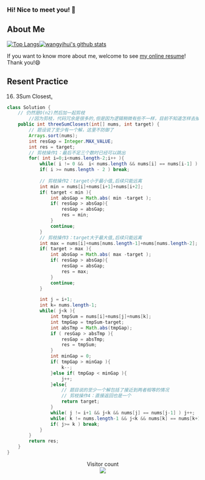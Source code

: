 ### Hi! Nice to meet you! 👋

<!--
**istarwyh/istarwyh** is a ✨ _special_ ✨ repository because its `README.md` (this file) appears on your GitHub profile.

Here are some ideas to get you started:

- 🔭 I’m currently working on ...
- 🌱 I’m currently learning ...
- 👯 I’m looking to collaborate on ...
- 🤔 I’m looking for help with ...
- 💬 Ask me about ...
- 📫 How to reach me: ...
- 😄 Pronouns: ...
- ⚡ Fun fact: ...
-->



## About Me


[![Top Langs](https://github-readme-stats.vercel.app/api/top-langs/?username=istarwyh&hide=css&layout=compact)](https://github.com/anuraghazra/github-readme-stats)[![wangyihui's github stats](https://github-readme-stats.vercel.app/api?username=istarwyh "![wangyihui's github stats")](https://github.com/istarwyh)

If you want to know more about me, welcome to see [my online resume](https://istarwyh.github.io/)! Thank you!😄

## Resent Practice
16. 3Sum Closest[.](https://leetcode-cn.com/problems/3sum-closest/)


```java
class Solution {
    // 仍然是O(n2)然后加一起剪枝
        //因为剪枝，代码冗余是很多的,但是因为逻辑稍微有些不一样，目前不知道怎样去抽象
    public int threeSumClosest(int[] nums, int target) {
        // 题设说了至少有一个解，这里不防御了
        Arrays.sort(nums);
        int resGap = Integer.MAX_VALUE;
        int res = target;
        // 剪枝操作1：最后不足三个数时已经可以跳出
        for( int i=0;i<nums.length-2;i++ ){
            while( i != 0 &&  i< nums.length && nums[i] == nums[i-1] ) i++;
            if( i >= nums.length - 2 ) break;
            
            // 剪枝操作2：target小于最小值,后续只能远离
            int min = nums[i]+nums[i+1]+nums[i+2];
            if( target < min ){
                int absGap = Math.abs( min -target );
                if( resGap > absGap){
                    resGap = absGap;
                    res = min;
                }
                continue;
            }
            // 剪枝操作3：target大于最大值,后续只能远离
            int max = nums[i]+nums[nums.length-1]+nums[nums.length-2];
            if( target > max ){
                int absGap = Math.abs( max -target );
                if( resGap > absGap){
                    resGap = absGap;
                    res = max;
                }
                continue;
            }

            int j = i+1;
            int k= nums.length-1;
            while( j<k ){
                int tmpSum = nums[i]+nums[j]+nums[k];
                int tmpGap = tmpSum-target;
                int absTmp = Math.abs(tmpGap);
                if ( resGap > absTmp ){
                    resGap = absTmp;
                    res = tmpSum;
                } 
                int minGap = 0;
                if( tmpGap > minGap ){
                    k--;
                }else if( tmpGap < minGap ){
                    j++;
                }else{
                    // 题目说的至少一个解包括了接近到两者相等的情况
                    // 剪枝操作4：直接返回也是一个
                    return target;
                }
                while( j != i+1 && j<k && nums[j] == nums[j-1] ) j++;
                while( k != nums.length-1 && j<k && nums[k] == nums[k+1] ) k--;
                if( j>= k ) break;
            }
        }
        return res;
    }
}
```

<p align="center"> 
  Visitor count<br>
  <img src="https://profile-counter.glitch.me/istarwyh/count.svg" />
</p>
